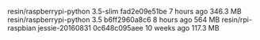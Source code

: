 resin/raspberrypi-python   3.5-slim            fad2e09e51be        7 hours ago         346.3 MB
resin/raspberrypi-python   3.5                 b6ff2960a8c6        8 hours ago         564 MB
resin/rpi-raspbian         jessie-20160831     0c648c095aee        10 weeks ago        117.3 MB
